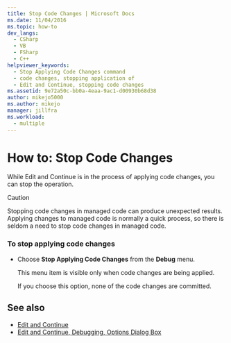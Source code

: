 ```yaml
---
title: Stop Code Changes | Microsoft Docs
ms.date: 11/04/2016
ms.topic: how-to
dev_langs: 
  - CSharp
  - VB
  - FSharp
  - C++
helpviewer_keywords: 
  - Stop Applying Code Changes command
  - code changes, stopping application of
  - Edit and Continue, stopping code changes
ms.assetid: 9e72a50c-bb0a-4eaa-9ac1-d00930b68d38
author: mikejo5000
ms.author: mikejo
manager: jillfra
ms.workload: 
  - multiple
---
```

# How to: Stop Code Changes
While Edit and Continue is in the process of applying code changes, you can stop the operation.

> [!CAUTION]
> Stopping code changes in managed code can produce unexpected results. Applying changes to managed code is normally a quick process, so there is seldom a need to stop code changes in managed code.

### To stop applying code changes

- Choose **Stop Applying Code Changes** from the **Debug** menu.

  This menu item is visible only when code changes are being applied.

  If you choose this option, none of the code changes are committed.

## See also
- [Edit and Continue](../debugger/edit-and-continue.md)
- [Edit and Continue, Debugging, Options Dialog Box](./edit-and-continue.md)